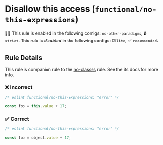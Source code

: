 # Disallow this access (`functional/no-this-expressions`)

💼🚫 This rule is enabled in the following configs: `no-other-paradigms`, 🔒 `strict`. This rule is _disabled_ in the following configs: ☑️ `lite`, ✅ `recommended`.

<!-- end auto-generated rule header -->

## Rule Details

This rule is companion rule to the [no-classes](./no-classes.md) rule.
See the its docs for more info.

### ❌ Incorrect

<!-- eslint-skip -->

```js
/* eslint functional/no-this-expressions: "error" */

const foo = this.value + 17;
```

### ✅ Correct

```js
/* eslint functional/no-this-expressions: "error" */

const foo = object.value + 17;
```
